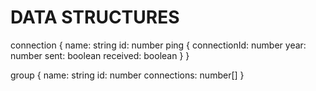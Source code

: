# DATA STRUCTURES

connection {
name: string
id: number
ping {
connectionId: number
year: number
sent: boolean
received: boolean
}
}

group {
name: string
id: number
connections: number[]
}

